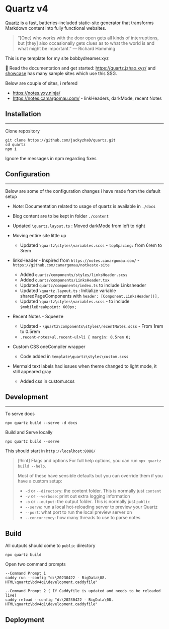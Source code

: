 # Quartz v4

[Quartz](https://github.com/jackyzha0/quartz) is a fast, batteries-included static-site generator that transforms Markdown content into fully functional websites. 

> “[One] who works with the door open gets all kinds of interruptions, but [they] also occasionally gets clues as to what the world is and what might be important.” — Richard Hamming

This is my template for my site bobbydreamer.xyz

🔗 Read the documentation and get started: https://quartz.jzhao.xyz/ and [showcase](https://quartz.jzhao.xyz/showcase) has many sample sites which use this SSG.

Below are couple of sites, i refered
* https://notes.yxy.ninja/
* https://notes.camargomau.com/ - linkHeaders, darkMode, recent Notes


## Installation
---

Clone repository
```shell
git clone https://github.com/jackyzha0/quartz.git
cd quartz
npm i
```
Ignore the messages in npm regarding fixes


## Configuration 
---

Below are some of the configuration changes i have made from the default setup 

* *Note:* Documentation related to usage of quartz is available in `./docs` 

* Blog content are to be kept in folder `./content`

* Updated `\quartz.layout.ts` : Moved darkMode from left to right

* Moving entire site little up
  - Updated `\quartz\styles\variables.scss` - `topSpacing:` from 6rem to 3rem

* linksHeader - Inspired from `https://notes.camargomau.com/` - `https://github.com/camargomau/notkesto-site`
  - Added `quartz/components/styles/linksHeader.scss`
  - Added `quartz/components/LinksHeader.tsx`
  - Updated `quartz/components/index.ts` to include Linksheader
  - Updated `\quartz.layout.ts` : Initialize variable sharedPageComponents with `header: [Component.LinksHeader()],`
  - Updated `\quartz\styles\variables.scss` - to include `$mobileBreakpoint: 600px;`

* Recent Notes - Squeeze
  - Updated - `\quartz\components\styles\recentNotes.scss` - From 1rem to 0.5rem
  - `.recent-notes>ul.recent-ul>li { margin: 0.5rem 0;`

* Custom CSS oneCompiler wrapper
  - Code added in `template\quartz\styles\custom.scss`

* Mermaid text labels had issues when theme changed to light mode, it still appeared gray
  - Added css in custom.scss   


## Development
---

To serve docs
```
npx quartz build --serve -d docs
```

Build and Serve locally
```
npx quartz build --serve
```

This should start in `http://localhost:8080/`

> [!hint] Flags and options
> For full help options, you can run `npx quartz build --help`.
>
> Most of these have sensible defaults but you can override them if you have a custom setup:
>
> - `-d` or `--directory`: the content folder. This is normally just `content`
> - `-v` or `--verbose`: print out extra logging information
> - `-o` or `--output`: the output folder. This is normally just `public`
> - `--serve`: run a local hot-reloading server to preview your Quartz
> - `--port`: what port to run the local preview server on
> - `--concurrency`: how many threads to use to parse notes

## Build

All outputs should come to `public` directory
```
npx quartz build
```

Open two command prompts
```
--Command Prompt 1
caddy run --config "d:\20230422 - BigData\08. HTML\quartz\bdv4q1\development.caddyfile"

--Command Prompt 2 ( If Caddyfile is updated and needs to be reloaded live)
caddy reload --config "d:\20230422 - BigData\08. HTML\quartz\bdv4q1\development.caddyfile"
```

## Deployment
```

```


